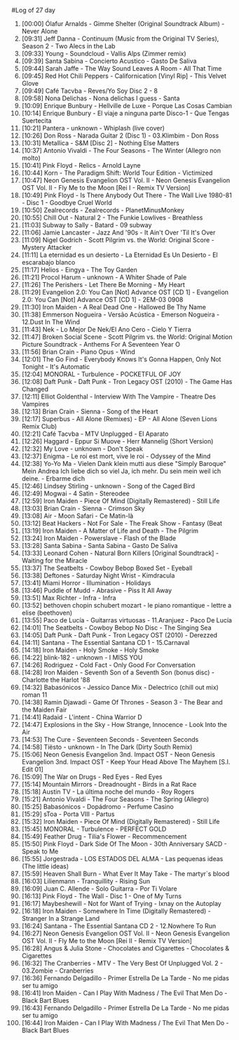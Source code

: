 #Log of 27 day

1. [00:00] Ólafur Arnalds - Gimme Shelter (Original Soundtrack Album) - Never Alone
1. [09:31] Jeff Danna - Continuum (Music from the Original TV Series), Season 2 - Two Alecs in the Lab
1. [09:33] Young - Soundcloud - Vallis Alps (Zimmer remix)
1. [09:39] Santa Sabina - Concierto Acustico - Gasto De Saliva
1. [09:44] Sarah Jaffe - The Way Sound Leaves A Room - All That Time
1. [09:45] Red Hot Chili Peppers - Californication [Vinyl Rip] - This Velvet Glove
1. [09:49] Café Tacvba - Reves/Yo Soy Disc 2 - 8
1. [09:58] Nona Delichas - Nona delichas I guess - Santa
1. [10:09] Enrique Bunbury - Hellville de Luxe - Porque Las Cosas Cambian
1. [10:14] Enrique Bunbury - El viaje a ninguna parte Disco-1 - Que Tengas Suertecita
1. [10:21] Pantera - unknown - Whiplash (live cover)
1. [10:26] Don Ross - Narada Guitar 2 (Disc 1) - 03.Klimbim - Don Ross
1. [10:31] Metallica - S&M [Disc 2] - Nothing Else Matters
1. [10:37] Antonio Vivaldi - The Four Seasons - The Winter  (Allegro non molto)
1. [10:41] Pink Floyd - Relics - Arnold Layne
1. [10:44] Korn - The Paradigm Shift: World Tour Edition - Victimized
1. [10:47] Neon Genesis Evangelion OST Vol. II - Neon Genesis Evangelion OST Vol. II - Fly Me to the Moon [Rei I - Remix TV Version]
1. [10:49] Pink Floyd - Is There Anybody Out There - The Wall Live 1980-81 - Disc 1 - Goodbye Cruel World
1. [10:50] Zealrecords - Zealrecords - PlanetMinusMonkey
1. [10:55] Chill Out - Natural 2 - The Funkie Lowlives - Breathless
1. [11:03] Subway to Sally - Batard - 09 subway
1. [11:06] Jamie Lancaster - Jazz And '90s - It Ain't Over 'Til It's Over
1. [11:09] Nigel Godrich - Scott Pilgrim vs. the World: Original Score - Mystery Attacker
1. [11:11] La eternidad es un desierto - La Eternidad Es Un Desierto - El escarabajo blanco
1. [11:17] Helios - Eingya - The Toy Garden
1. [11:21] Procol Harum - unknown - A Whiter Shade of Pale
1. [11:26] The Perishers - Let There Be Morning - My Heart
1. [11:29] Evangelion 2.0: You Can [Not] Advance OST [CD 1] - Evangelion 2.0: You Can [Not] Advance OST [CD 1] - 2EM-03 0908
1. [11:30] Iron Maiden - A Real Dead One - Hallowed Be Thy Name
1. [11:38] Emmerson Nogueira - Versão Acústica - Emerson Nogueira - 12.Dust In The Wind
1. [11:43] Nek - Lo Mejor De Nek/El Ano Cero - Cielo Y Tierra
1. [11:47] Broken Social Scene - Scott Pilgrim vs. the World: Original Motion Picture Soundtrack - Anthems For A Seventeen Year O
1. [11:56] Brian Crain - Piano Opus - Wind
1. [12:01] The Go Find - Everybody Knows It's Gonna Happen, Only Not Tonight - It's Automatic
1. [12:04] MONORAL - Turbulence - POCKETFUL OF JOY
1. [12:08] Daft Punk - Daft Punk - Tron Legacy OST (2010) - The Game Has Changed
1. [12:11] Elliot Goldenthal - Interview With The Vampire - Theatre Des Vampires
1. [12:13] Brian Crain - Sienna - Song of the Heart
1. [12:17] Superbus - All Alone (Remixes) - EP - All Alone (Seven Lions Remix Club)
1. [12:21] Café Tacvba - MTV Unplugged - El Aparato
1. [12:26] Haggard - Eppur Si Muove - Herr Mannelig (Short Version)
1. [12:32] My Love - unknown - Don't Speak
1. [12:37] Enigma - Le roi est mort, vive le roi - Odyssey of the Mind
1. [12:38] Yo-Yo Ma - Vielen Dank klein mutti aus diese "Simply Baroque" Mein Andrea Ich liebe dich so viel Ja, ich mehr. Du sein mein weil ich deine. - Erbarme dich
1. [12:46] Lindsey Stirling - unknown - Song of the Caged Bird
1. [12:49] Mogwai - 4 Satin - Stereodee
1. [12:59] Iron Maiden - Piece Of Mind (Digitally Remastered) - Still Life
1. [13:03] Brian Crain - Sienna - Crimson Sky
1. [13:08] Air - Moon Safari - Ce Matin-là
1. [13:12] Beat Hackers - Not For Sale - The Freak Show - Fantasy (Beat
1. [13:19] Iron Maiden - A Matter of Life and Death - The Pilgrim
1. [13:24] Iron Maiden - Powerslave - Flash of the Blade
1. [13:28] Santa Sabina - Santa Sabina - Gasto De Saliva
1. [13:33] Leonard Cohen - Natural Born Killers [Original Soundtrack] - Waiting for the Miracle
1. [13:37] The Seatbelts - Cowboy Bebop Boxed Set - Eyeball
1. [13:38] Deftones - Saturday Night Wrist - Kimdracula
1. [13:41] Miami Horror - Illumination - Holidays
1. [13:46] Puddle of Mudd - Abrasive - Piss It All Away
1. [13:51] Max Richter - Infra - Infra
1. [13:52] bethoven chopin schubert mozart - le piano romantique - lettre a elise (beethoven)
1. [13:55] Paco de Lucía - Guitarras virtuosas - 11.Aranjuez - Paco De Lucía
1. [14:01] The Seatbelts - Cowboy Bebop No Disc - The Singing Sea
1. [14:05] Daft Punk - Daft Punk - Tron Legacy OST (2010) - Derezzed
1. [14:11] Santana - The Essential Santana CD 1 - 15.Carnaval
1. [14:18] Iron Maiden - Holy Smoke - Holy Smoke
1. [14:22] blink-182 - unknown - I MISS YOU
1. [14:26] Rodriguez - Cold Fact - Only Good For Conversation
1. [14:28] Iron Maiden - Seventh Son of a Seventh Son (bonus disc) - Charlotte the Harlot '88
1. [14:32] Babasónicos - Jessico Dance Mix - Delectrico (chill out mix) roman 11
1. [14:38] Ramin Djawadi - Game Of Thrones - Season 3 - The Bear and the Maiden Fair
1. [14:41] Radaid - L'intent - China Warrior D
1. [14:47] Explosions in the Sky - How Strange, Innocence - Look Into the Air
1. [14:53] The Cure - Seventeen Seconds - Seventeen Seconds
1. [14:58] Tiësto - unknown - In The Dark (Dirty South Remix)
1. [15:06] Neon Genesis Evangelion 3nd. Impact OST - Neon Genesis Evangelion 3nd. Impact OST - Keep Your Head Above The Mayhem [S.I. Edit 01]
1. [15:09] The War on Drugs - Red Eyes - Red Eyes
1. [15:14] Mountain Mirrors - Dreadnought - Birds in a Rat Race
1. [15:18] Austin TV - La última noche del mundo - Roy Rogers
1. [15:21] Antonio Vivaldi - The Four Seasons - The Spring  (Allegro)
1. [15:25] Babasónicos - Dopádromo - Perfume Casino
1. [15:29] sToa - Porta VIII - Partus
1. [15:32] Iron Maiden - Piece Of Mind (Digitally Remastered) - Still Life
1. [15:45] MONORAL - Turbulence - PERFECT GOLD
1. [15:49] Feather Drug - Tilia's Flower - Recommencement
1. [15:50] Pink Floyd - Dark Side Of The Moon - 30th Anniversary SACD - Speak to Me
1. [15:55] Jorgestrada - LOS ESTADOS DEL ALMA - Las pequenas ideas (The little  ideas)
1. [15:59] Heaven Shall Burn - What Ever It May Take - The martyr`s blood
1. [16:03] Lilienmann - Tranquillity - Rising Sun
1. [16:09] Juan C. Allende - Solo Guitarra - Por Ti Volare
1. [16:13] Pink Floyd - The Wall - Disc 1 - One of My Turns
1. [16:17] Maybeshewill - Not for Want of Trying - Ixnay on the Autoplay
1. [16:18] Iron Maiden - Somewhere In Time (Digitally Remastered) - Stranger In a Strange Land
1. [16:24] Santana - The Essential Santana CD 2 - 12.Nowhere To Run
1. [16:27] Neon Genesis Evangelion OST Vol. II - Neon Genesis Evangelion OST Vol. II - Fly Me to the Moon [Rei II - Remix TV Version]
1. [16:28] Angus & Julia Stone - Chocolates and Cigarettes - Chocolates & Cigarettes
1. [16:32] The Cranberries - MTV - The Very Best Of Unplugged Vol. 2 - 03.Zombie - Cranberries
1. [16:36] Fernando Delgadillo - Primer Estrella De La Tarde - No me pidas ser tu amigo
1. [16:41] Iron Maiden - Can I Play With Madness / The Evil That Men Do - Black Bart Blues
1. [16:43] Fernando Delgadillo - Primer Estrella De La Tarde - No me pidas ser tu amigo
1. [16:44] Iron Maiden - Can I Play With Madness / The Evil That Men Do - Black Bart Blues
